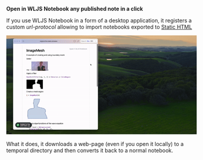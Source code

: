 __Open in WLJS Notebook any published note in a click__


If you use WLJS Notebook in a form of a desktop application, it registers a custom *url-protocol* allowing to import notebooks exported to [Static HTML](frontend/Exporting/Static%20HTML.md) 

![](./../../URLProtocol-ezgif.com-optimize.gif)

What it does, it downloads a web-page (even if you open it locally) to a temporal directory and then converts it back to a normal notebook.

